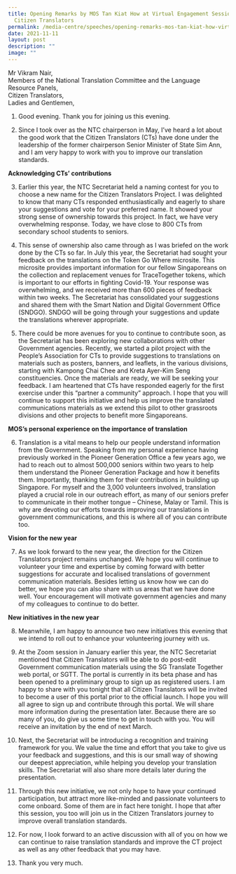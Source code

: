 ```yaml
---
title: Opening Remarks by MOS Tan Kiat How at Virtual Engagement Session with
  Citizen Translators
permalink: /media-centre/speeches/opening-remarks-mos-tan-kiat-how-virtual-engagement-citizen-translators/
date: 2021-11-11
layout: post
description: ""
image: ""
---
```

Mr Vikram Nair,  
Members of the National Translation Committee and the Language Resource Panels,   
Citizen Translators,  
Ladies and Gentlemen,  
  
1. Good evening. Thank you for joining us this evening.   
  
2. Since I took over as the NTC chairperson in May, I’ve heard a lot about the good work that the Citizen Translators (CTs) have done under the leadership of the former chairperson Senior Minister of State Sim Ann, and I am very happy to work with you to improve our translation standards.  
  
**Acknowledging CTs’ contributions**   
  
3. Earlier this year, the NTC Secretariat held a naming contest for you to choose a new name for the Citizen Translators Project. I was delighted to know that many CTs responded enthusiastically and eagerly to share your suggestions and vote for your preferred name. It showed your strong sense of ownership towards this project. In fact, we have very overwhelming response. Today, we have close to 800 CTs from secondary school students to seniors.   
  
4. This sense of ownership also came through as I was briefed on the work done by the CTs so far. In July this year, the Secretariat had sought your feedback on the translations on the Token Go Where microsite. This microsite provides important information for our fellow Singaporeans on the collection and replacement venues for TraceTogether tokens, which is important to our efforts in fighting Covid-19. Your response was overwhelming, and we received more than 600 pieces of feedback within two weeks. The Secretariat has consolidated your suggestions and shared them with the Smart Nation and Digital Government Office (SNDGO). SNDGO will be going through your suggestions and update the translations wherever appropriate.   
  
5. There could be more avenues for you to continue to contribute soon, as the Secretariat has been exploring new collaborations with other Government agencies. Recently, we started a pilot project with the People’s Association for CTs to provide suggestions to translations on materials such as posters, banners, and leaflets, in the various divisions, starting with Kampong Chai Chee and Kreta Ayer-Kim Seng constituencies. Once the materials are ready, we will be seeking your feedback. I am heartened that CTs have responded eagerly for the first exercise under this “partner a community” approach. I hope that you will continue to support this initiative and help us improve the translated communications materials as we extend this pilot to other grassroots divisions and other projects to benefit more Singaporeans.    
  
**MOS’s personal experience on the importance of translation**  
  
6. Translation is a vital means to help our people understand information from the Government. Speaking from my personal experience having previously worked in the Pioneer Generation Office a few years ago, we had to reach out to almost 500,000 seniors within two years to help them understand the Pioneer Generation Package and how it benefits them. Importantly, thanking them for their contributions in building up Singapore. For myself and the 3,000 volunteers involved, translation played a crucial role in our outreach effort, as many of our seniors prefer to communicate in their mother tongue – Chinese, Malay or Tamil. This is why are devoting our efforts towards improving our translations in government communications, and this is where all of you can contribute too.  
  
**Vision for the new year**  
  
7. As we look forward to the new year, the direction for the Citizen Translators project remains unchanged. We hope you will continue to volunteer your time and expertise by coming forward with better suggestions for accurate and localised translations of government communication materials. Besides letting us know how we can do better, we hope you can also share with us areas that we have done well. Your encouragement will motivate government agencies and many of my colleagues to continue to do better.  
  
**New initiatives in the new year**  
  
8. Meanwhile, I am happy to announce two new initiatives this evening that we intend to roll out to enhance your volunteering journey with us.   
  
9. At the Zoom session in January earlier this year, the NTC Secretariat mentioned that Citizen Translators will be able to do post-edit Government communication materials using the SG Translate Together web portal, or SGTT. The portal is currently in its beta phase and has been opened to a preliminary group to sign up as registered users. I am happy to share with you tonight that all Citizen Translators will be invited to become a user of this portal prior to the official launch. I hope you will all agree to sign up and contribute through this portal. We will share more information during the presentation later. Because there are so many of you, do give us some time to get in touch with you. You will receive an invitation by the end of next March.    
  
10. Next, the Secretariat will be introducing a recognition and training framework for you. We value the time and effort that you take to give us your feedback and suggestions, and this is our small way of showing our deepest appreciation, while helping you develop your translation skills. The Secretariat will also share more details later during the presentation.   
  
11. Through this new initiative, we not only hope to have your continued participation, but attract more like-minded and passionate volunteers to come onboard. Some of them are in fact here tonight. I hope that after this session, you too will join us in the Citizen Translators journey to improve overall translation standards.   
  
12. For now, I look forward to an active discussion with all of you on how we can continue to raise translation standards and improve the CT project as well as any other feedback that you may have.   
  
13. Thank you very much.